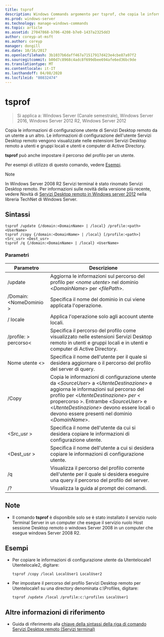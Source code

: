 ```yaml
---
title: tsprof
description: Windows Commands argomento per tsprof, che copia le informazioni di configurazione dell'utente Servizi Desktop remoto da un utente a un altro.
ms.prod: windows-server
ms.technology: manage-windows-commands
ms.topic: article
ms.assetid: 27047868-b706-4208-b7e0-1437a2325dd3
author: coreyp-at-msft
ms.author: coreyp
manager: dongill
ms.date: 10/16/2017
ms.openlocfilehash: 3b1037b6daff467a71517917d423e4cbe87a97f2
ms.sourcegitcommit: b00d7c8968c4adc8f699dbee694afe6ed36bc9de
ms.translationtype: MT
ms.contentlocale: it-IT
ms.lasthandoff: 04/08/2020
ms.locfileid: "80832474"
---
```

# <a name="tsprof"></a>tsprof

>Si applica a: Windows Server (Canale semestrale), Windows Server 2016, Windows Server 2012 R2, Windows Server 2012

Copia le informazioni di configurazione utente di Servizi Desktop remoto da un utente a un altro.
Le informazioni di configurazione dell'utente Servizi Desktop remoto vengono visualizzate nelle estensioni Servizi Desktop remoto a utenti e gruppi locali e utenti e computer di Active Directory.

**tsprof** può anche impostare il percorso del profilo per un utente.

Per esempi di utilizzo di questo comando, vedere [Esempi](#BKMK_examples).

> [!NOTE]
> In Windows Server 2008 R2 Servizi terminal è stato rinomato Servizi Desktop remoto. Per informazioni sulle novità della versione più recente, vedere Novità di [Servizi Desktop remoto in Windows server 2012](https://technet.microsoft.com/library/hh831527) nella libreria TechNet di Windows Server.

## <a name="syntax"></a>Sintassi
```
tsprof /update {/domain:<DomainName> | /local} /profile:<path> <UserName>
tsprof /copy {/domain:<DomainName> | /local} [/profile:<path>] <Src_usr> <Dest_usr>
tsprof /q {/domain:<DomainName> | /local} <UserName>
```

### <a name="parameters"></a>Parametri
|Parametro|Descrizione|
|-------|--------|
|/update|Aggiorna le informazioni sul percorso del profilo per <*nome utente*> nel dominio <*DomainName*> per <*filePath*>.|
|/Domain:\<NomeDominio >|Specifica il nome del dominio in cui viene applicata l'operazione.|
|/ locale|Applica l'operazione solo agli account utente locali.|
|/profile: > percorso\<|Specifica il percorso del profilo come visualizzato nelle estensioni Servizi Desktop remoto in utenti e gruppi locali e in utenti e computer di Active Directory.|
|Nome utente \<>|Specifica il nome dell'utente per il quale si desidera aggiornare o il percorso del profilo del server di query.|
|/Copy|Copia le informazioni di configurazione utente da \<*SourceUser*> a \<*UtenteDestinazione*> e aggiorna le informazioni sul percorso del profilo per \<*UtenteDestinazione*> *per \<* propercorso >. Entrambe \<*SourceUser*> e \<*UtenteDestinazione*> devono essere locali o devono essere presenti nel dominio \<*DomainName*>.|
|\<Src_usr >|Specifica il nome dell'utente da cui si desidera copiare le informazioni di configurazione utente.|
|\<Dest_usr >|Specifica il nome dell'utente a cui si desidera copiare le informazioni di configurazione utente.|
|/q|Visualizza il percorso del profilo corrente dell'utente per il quale si desidera eseguire una query il percorso del profilo del server.|
|/?|Visualizza la guida al prompt dei comandi.|

## <a name="remarks"></a>Note
-   Il comando **tsprof** è disponibile solo se è stato installato il servizio ruolo Terminal Server in un computer che esegue il servizio ruolo Host sessione Desktop remoto o windows Server 2008 in un computer che esegue windows Server 2008 R2.

## <a name="examples"></a><a name=BKMK_examples></a>Esempi
-   Per copiare le informazioni di configurazione utente da Utentelocale1 Utentelocale2, digitare:
    ```
    tsprof /copy /local LocalUser1 LocalUser2
    ```
-   Per impostare il percorso del profilo Servizi Desktop remoto per Utentelocale1 su una directory denominata c:\Profiles, digitare:
    ```
    tsprof /update /local /profile:c:\profiles LocalUser1
    ```

## <a name="additional-references"></a>Altre informazioni di riferimento
- Guida di riferimento alla [chiave della sintassi della riga di comando](command-line-syntax-key.md)
[Servizi Desktop remoto (Servizi terminal)](remote-desktop-services-terminal-services-command-reference.md)
